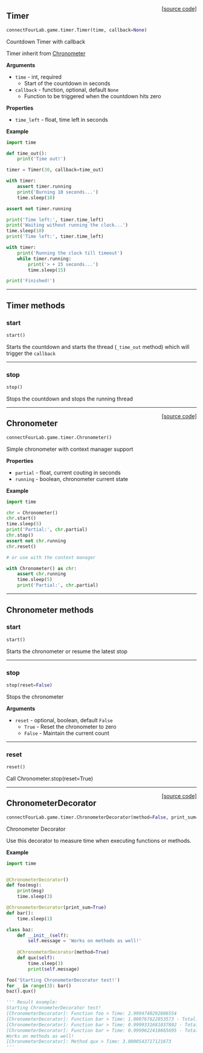 <span style="float:right;">[[source code]](https://github.com/yuriharrison/connect-four-lab/blob/master/connectFourLab/game/timer.py#L177)</span>
## Timer

```python
connectFourLab.game.timer.Timer(time, callback=None)
```

Countdown Timer with callback

Timer inherit from [Chronometer](#chronometer-class)

__Arguments__

- `time` -  int, required
    - Start of the countdown in seconds
- `callback` -  function, optional, default `None`
    - Function to be triggered when the countdown hits zero

__Properties__

- `time_left` -  float, time left in seconds

__Example__


```python
import time

def time_out():
    print('Time out!')

timer = Timer(30, callback=time_out)

with timer:
    assert timer.running
    print('Burning 10 seconds...')
    time.sleep(10)

assert not timer.running

print('Time left:', timer.time_left)
print('Waiting without running the clock...')
time.sleep(10)
print('Time left:', timer.time_left)

with timer:
    print('Running the clock till timeout')
    while timer.running:
        print('> + 15 seconds...')
        time.sleep(15)

print('Finished!')
```


---
## Timer methods

### start


```python
start()
```


Starts the countdown and starts the thread (`_time_out` method)
which will trigger the `callback`


---
### stop


```python
stop()
```


Stops the countdown and stops the running thread

----

<span style="float:right;">[[source code]](https://github.com/yuriharrison/connect-four-lab/blob/master/connectFourLab/game/timer.py#L7)</span>
## Chronometer

```python
connectFourLab.game.timer.Chronometer()
```

Simple chronometer with context manager support

__Properties__

- `partial` -  float, current couting in seconds
- `running` -  boolean, chronometer current state

__Example__


```python
import time

chr = Chronometer()
chr.start()
time.sleep(5)
print('Partial:', chr.partial)
chr.stop()
assert not chr.running
chr.reset()

# or use with the context manager

with Chronometer() as chr:
    assert chr.running
    time.sleep(5)
    print('Partial:', chr.partial)
```


---
## Chronometer methods

### start


```python
start()
```


Starts the chronometer or resume the latest stop

---
### stop


```python
stop(reset=False)
```


Stops the chronometer

__Arguments__

- `reset` -  optional, boolean, default `False`
    - `True` - Reset the chronometer to zero
    - `False` - Maintain the current count


---
### reset


```python
reset()
```


Call Chronometer.stop(reset=True)

----

<span style="float:right;">[[source code]](https://github.com/yuriharrison/timer/blob/master/sample/game/timer.py#L87)</span>
## ChronometerDecorator

```python
connectFourLab.game.timer.ChronometerDecorator(method=False, print_sum=False)
```

Chronometer Decorator

Use this decorator to measure time when executing functions
or methods.

__Example__


```python
import time


@ChronometerDecorator()
def foo(msg):
    print(msg)
    time.sleep(3)

@ChronometerDecorator(print_sum=True)
def bar():
    time.sleep(1)

class baz:
    def __init__(self):
        self.message = 'Works on methods as well!'
        
    @ChronometerDecorator(method=True)
    def qux(self):
        time.sleep(3)
        print(self.message)

foo('Starting ChronometerDecorator test!')
for _ in range(3): bar()
baz().qux()

''' Result example:
Starting ChronometerDecorator test!
[ChronometerDecorator]: Function foo > Time: 2.9994740292006554
[ChronometerDecorator]: Function bar > Time: 1.000767622853573 - Total: 1.000767622853573
[ChronometerDecorator]: Function bar > Time: 0.9999331681037802 - Total: 2.000700790957353
[ChronometerDecorator]: Function bar > Time: 0.9999622418665695 - Total: 3.0006630328239225
Works on methods as well!
[ChronometerDecorator]: Method qux > Time: 3.0000543717121673
'''

```
